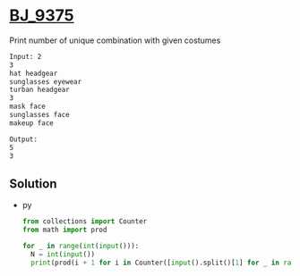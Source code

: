 # [BJ_9375](https://acmicpc.net/problem/9375)

Print number of unique combination with given costumes

```txt
Input: 2
3
hat headgear
sunglasses eyewear
turban headgear
3
mask face
sunglasses face
makeup face

Output:
5
3
```

## Solution

* py

  ```py
  from collections import Counter
  from math import prod

  for _ in range(int(input())):
    N = int(input())
    print(prod(i + 1 for i in Counter([input().split()[1] for _ in range(N)]).values()) - 1)
  ```
